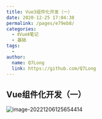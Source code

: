 ```yaml
---
title: Vue3组件化开发（一）
date: 2020-12-25 17:04:38
permalink: /pages/e79eb8/
categories:
  - 《Vue》笔记
  - 基础
tags:
  - 
author: 
  name: Q7Long
  link: https://github.com/Q7Long
---
```

## Vue组件化开发（一）

![image-20221206125654414](http://www.zhangqilong.cn/img/qlBlog_images/Vue%E5%9F%BA%E7%A1%80/12_Vue3%E7%BB%84%E4%BB%B6%E5%8C%96%E5%BC%80%E5%8F%91%EF%BC%88%E4%B8%80%EF%BC%89.assets/image-20221206125654414.png)

